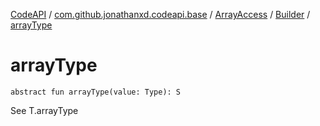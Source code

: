 [CodeAPI](../../../index.md) / [com.github.jonathanxd.codeapi.base](../../index.md) / [ArrayAccess](../index.md) / [Builder](index.md) / [arrayType](.)

# arrayType

`abstract fun arrayType(value: Type): S`

See T.arrayType

